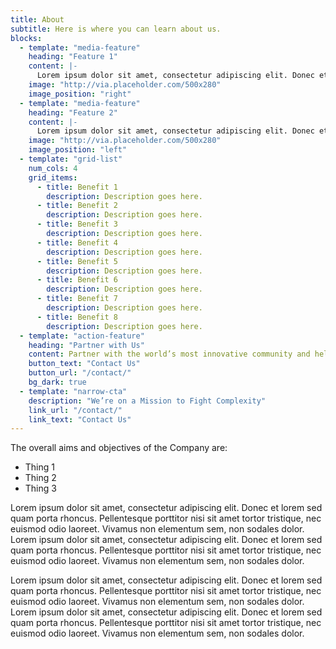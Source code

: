 ```yaml
---
title: About
subtitle: Here is where you can learn about us.
blocks:
  - template: "media-feature"
    heading: "Feature 1"
    content: |-
      Lorem ipsum dolor sit amet, consectetur adipiscing elit. Donec et lorem sed quam porta rhoncus. Pellentesque porttitor nisi sit amet tortor tristique, nec euismod odio laoreet. Vivamus non elementum sem, non sodales dolor. 
    image: "http://via.placeholder.com/500x280"
    image_position: "right"
  - template: "media-feature"
    heading: "Feature 2"
    content: |-
      Lorem ipsum dolor sit amet, consectetur adipiscing elit. Donec et lorem sed quam porta rhoncus. Pellentesque porttitor nisi sit amet tortor tristique, nec euismod odio laoreet. Vivamus non elementum sem, non sodales dolor. 
    image: "http://via.placeholder.com/500x280"
    image_position: "left"
  - template: "grid-list"
    num_cols: 4
    grid_items:
      - title: Benefit 1
        description: Description goes here.
      - title: Benefit 2
        description: Description goes here.
      - title: Benefit 3
        description: Description goes here.
      - title: Benefit 4
        description: Description goes here.
      - title: Benefit 5
        description: Description goes here.
      - title: Benefit 6
        description: Description goes here.
      - title: Benefit 7
        description: Description goes here.
      - title: Benefit 8
        description: Description goes here.
  - template: "action-feature"
    heading: "Partner with Us"
    content: Partner with the world’s most innovative community and help us fight complexity today.
    button_text: "Contact Us"
    button_url: "/contact/"
    bg_dark: true
  - template: "narrow-cta"
    description: "We’re on a Mission to Fight Complexity"
    link_url: "/contact/"
    link_text: "Contact Us"
---
```


The overall aims and objectives of the Company are:

* Thing 1
* Thing 2
* Thing 3

Lorem ipsum dolor sit amet, consectetur adipiscing elit. Donec et lorem sed quam porta rhoncus. Pellentesque porttitor nisi sit amet tortor tristique, nec euismod odio laoreet. Vivamus non elementum sem, non sodales dolor. Lorem ipsum dolor sit amet, consectetur adipiscing elit. Donec et lorem sed quam porta rhoncus. Pellentesque porttitor nisi sit amet tortor tristique, nec euismod odio laoreet. Vivamus non elementum sem, non sodales dolor. 

Lorem ipsum dolor sit amet, consectetur adipiscing elit. Donec et lorem sed quam porta rhoncus. Pellentesque porttitor nisi sit amet tortor tristique, nec euismod odio laoreet. Vivamus non elementum sem, non sodales dolor. Lorem ipsum dolor sit amet, consectetur adipiscing elit. Donec et lorem sed quam porta rhoncus. Pellentesque porttitor nisi sit amet tortor tristique, nec euismod odio laoreet. Vivamus non elementum sem, non sodales dolor. 
